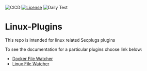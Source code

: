 ![CICD](https://github.com/SecPlugs/Container-Plugins/workflows/CICD/badge.svg)
[![License](https://img.shields.io/badge/License-Apache%202.0-blue.svg)](https://opensource.org/licenses/Apache-2.0)
![Daily Test](https://github.com/SecPlugs/Container-Plugins/workflows/DailyTest/badge.svg)
# Linux-Plugins

This repo is intended for linux related Secplugs plugins

To see the documentation for a particular plugins choose link below:

- [Docker File Watcher](https://secplugs.github.io/Container-Plugins/docs/containers/)  
- [Linux File Watcher](https://secplugs.github.io/Container-Plugins/docs/linux/)  


